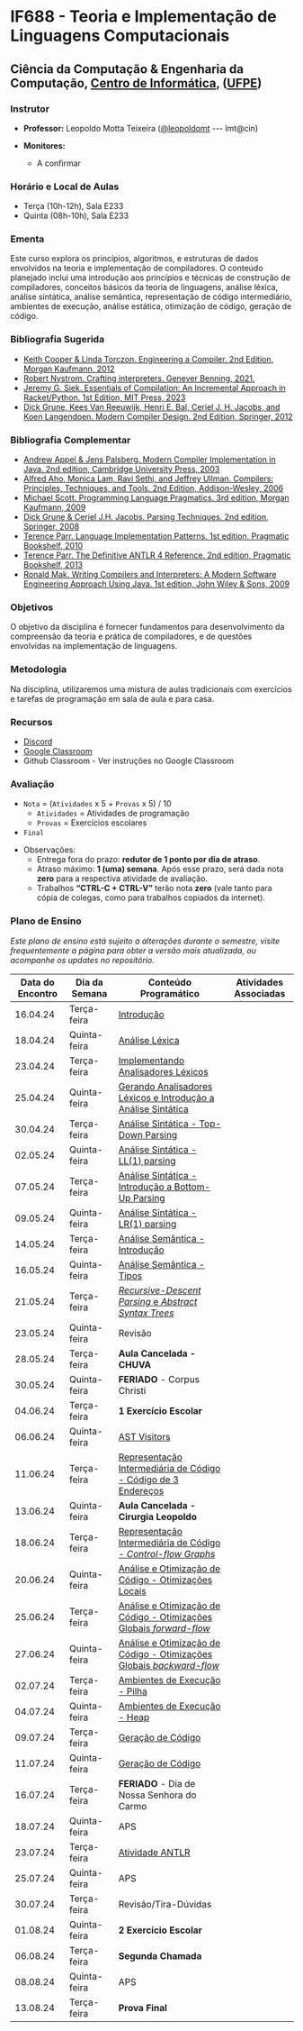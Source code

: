 # IF688 - Teoria e Implementação de Linguagens Computacionais

## Ciência da Computação & Engenharia da Computação, [Centro de Informática](http://www.cin.ufpe.br), ([UFPE](http://www.ufpe.br))

### Instrutor

* **Professor:** Leopoldo Motta Teixeira ([@leopoldomt](https://github.com/leopoldomt) --- lmt@cin)

* **Monitores:** 
  - A confirmar

### Horário e Local de Aulas

* Terça (10h-12h), Sala E233
* Quinta (08h-10h), Sala E233

### Ementa

Este curso explora os princípios, algoritmos, e estruturas de dados envolvidos na teoria e implementação de compiladores. 
O conteúdo planejado inclui uma introdução aos princípios e técnicas de construção de compiladores, conceitos básicos da teoria de linguagens, análise léxica, análise sintática, análise semântica, representação de código intermediário, ambientes de execução, análise estática, otimização de código, geração de código.

### Bibliografia Sugerida

- [Keith Cooper & Linda Torczon. Engineering a Compiler. 2nd Edition, Morgan Kaufmann, 2012](https://www.elsevier.com/books/engineering-a-compiler/cooper/978-0-12-088478-0)
- [Robert Nystrom. Crafting interpreters. Genever Benning, 2021.](https://craftinginterpreters.com/)
- [Jeremy G. Siek. Essentials of Compilation: An Incremental Approach in Racket/Python. 1st Edition, MIT Press, 2023](https://mitpress.mit.edu/9780262048248/essentials-of-compilation/)
- [Dick Grune, Kees Van Reeuwijk, Henri E. Bal, Ceriel J. H. Jacobs, and Koen Langendoen. Modern Compiler Design. 2nd Edition, Springer, 2012](https://dickgrune.com/Books/MCD_2nd_Edition/)

### Bibliografia Complementar
- [Andrew Appel & Jens Palsberg. Modern Compiler Implementation in Java. 2nd edition, Cambridge University Press, 2003](https://www.cs.princeton.edu/~appel/modern/java/)
- [Alfred Aho, Monica Lam, Ravi Sethi, and Jeffrey Ullman. Compilers: Principles, Techniques, and Tools. 2nd Edition, Addison-Wesley, 2006](http://dragonbook.stanford.edu)
- [Michael Scott. Programming Language Pragmatics. 3rd edition, Morgan Kaufmann, 2009](https://www.cs.rochester.edu/u/scott/pragmatics/3e/)
- [Dick Grune & Ceriel J.H. Jacobs. Parsing Techniques. 2nd edition, Springer, 2008](https://dickgrune.com/Books/PTAPG_2nd_Edition/)
- [Terence Parr. Language Implementation Patterns. 1st edition, Pragmatic Bookshelf, 2010](https://pragprog.com/book/tpdsl/language-implementation-patterns)
- [Terence Parr. The Definitive ANTLR 4 Reference. 2nd edition, Pragmatic Bookshelf, 2013](https://pragprog.com/book/tpantlr2/the-definitive-antlr-4-reference)
- [Ronald Mak. Writing Compilers and Interpreters: A Modern Software Engineering Approach Using Java. 1st edition, John Wiley & Sons, 2009](http://www.wiley.com/WileyCDA/WileyTitle/productCd-0470177071.html)

### Objetivos

O objetivo da disciplina é fornecer fundamentos para desenvolvimento da compreensão da teoria e prática de compiladores, e de questões envolvidas na implementação de linguagens.

### Metodologia

Na disciplina, utilizaremos uma mistura de aulas tradicionais com exercícios e tarefas de programação em sala de aula e para casa. 

### Recursos

- [Discord](https://discord.gg/Spk2uvMp)
- [Google Classroom](https://classroom.google.com/c/NjU2NTM3NTE5ODM1?cjc=4t57zae)
- Github Classroom - Ver instruções no Google Classroom


### Avaliação

* `Nota` = (`Atividades` x 5 + `Provas` x 5) / 10 
  * `Atividades` = Atividades de programação
  * `Provas` = Exercícios escolares
* `Final`

- Observações:
  - Entrega fora do prazo: **redutor de 1 ponto por dia de atraso**. 
  - Atraso máximo: **1 (uma) semana**. Após esse prazo, será dada nota **zero** para a respectiva atividade de avaliação.
  - Trabalhos **“CTRL-C + CTRL-V”** terão nota **zero** (vale tanto para cópia de colegas, como para trabalhos copiados da internet).

### Plano de Ensino

*Este plano de ensino está sujeito a alterações durante o semestre, visite frequentemente a página para obter a versão mais atualizada, ou acompanhe os updates no repositório.*

| Data do Encontro | Dia da Semana  | Conteúdo Programático | Atividades Associadas |
|------------------|----------------|-----------------------|-----------------------|
| 16.04.24         | Terça-feira    | [Introdução](2024-04-16.md)            |                       |
| 18.04.24         | Quinta-feira   | [Análise Léxica](2024-04-18.md)        |                       |
| 23.04.24         | Terça-feira    | [Implementando Analisadores Léxicos](2024-04-23.md)    |                       |
| 25.04.24         | Quinta-feira   | [Gerando Analisadores Léxicos e Introdução a Análise Sintática](2024-04-25.md)                      |                       |
| 30.04.24         | Terça-feira    | [Análise Sintática - Top-Down Parsing](2024-04-30.md)                      |                       |
| 02.05.24         | Quinta-feira   | [Análise Sintática - LL(1) parsing](2024-05-02.md)                      |                       |
| 07.05.24         | Terça-feira    | [Análise Sintática - Introdução a Bottom-Up Parsing](2024-05-07.md)                      |                       |
| 09.05.24         | Quinta-feira   | [Análise Sintática - LR(1) parsing](2024-05-09.md)                      |                       |
| 14.05.24         | Terça-feira    | [Análise Semântica - Introdução](2024-05-14.md)                      |                       |
| 16.05.24         | Quinta-feira   | [Análise Semântica - Tipos](2024-05-16.md)                      |                       |
| 21.05.24         | Terça-feira    | [_Recursive-Descent Parsing_ e _Abstract Syntax Trees_](2024-05-21.md)                      |                       |
| 23.05.24         | Quinta-feira   | Revisão                     |                       |
| 28.05.24         | Terça-feira    | **Aula Cancelada - CHUVA**                |                       |
| 30.05.24         | Quinta-feira   | **FERIADO** - Corpus Christi           |                       |
| 04.06.24         | Terça-feira    | **1 Exercício Escolar**                |                       |
| 06.06.24         | Quinta-feira   | [AST Visitors](2024-06-06.md)  |                       |
| 11.06.24         | Terça-feira    | [Representação Intermediária de Código - Código de 3 Endereços](2024-06-11.md)         |                       |
| 13.06.24         | Quinta-feira   | **Aula Cancelada - Cirurgia Leopoldo**                |                       |
| 18.06.24         | Terça-feira    | [Representação Intermediária de Código - _Control-flow Graphs_](2024-06-18.md)         |                       |
| 20.06.24         | Quinta-feira   | [Análise e Otimização de Código - Otimizações Locais](2024-06-20.md)         |                       |
| 25.06.24         | Terça-feira    | [Análise e Otimização de Código - Otimizações Globais _forward-flow_](2024-06-25.md)         |                       |
| 27.06.24         | Quinta-feira   | [Análise e Otimização de Código - Otimizações Globais _backward-flow_](2024-06-27.md)         |                       |
| 02.07.24         | Terça-feira    | [Ambientes de Execução - Pilha](2024-07-02.md)                     |                       |
| 04.07.24         | Quinta-feira   | [Ambientes de Execução - Heap](2024-07-04.md)                      |                       |
| 09.07.24         | Terça-feira    | [Geração de Código](2024-07-09.md)                      |                       |
| 11.07.24         | Quinta-feira   | [Geração de Código](2024-07-11.md)                |                      |
| 16.07.24         | Terça-feira    | **FERIADO** - Dia de Nossa Senhora do Carmo  |                       |
| 18.07.24         | Quinta-feira   | APS                      |                       |
| 23.07.24         | Terça-feira    | [Atividade ANTLR](2024-07-23.md)                      |                       |
| 25.07.24         | Quinta-feira   | APS |                      |
| 30.07.24         | Terça-feira    | Revisão/Tira-Dúvidas                      |                       |
| 01.08.24         | Quinta-feira   | **2 Exercício Escolar**                      |                       |
| 06.08.24         | Terça-feira    | **Segunda Chamada** |                      |
| 08.08.24         | Quinta-feira    | APS                      |                       |
| 13.08.24         | Terça-feira   | **Prova Final**                |                      |